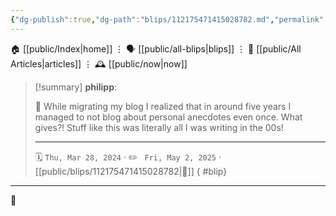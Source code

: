 ```yaml
---
{"dg-publish":true,"dg-path":"blips/112175471415028782.md","permalink":"/blips/112175471415028782/","title":"philipp on mastodon @ 2024-03-28"}
---
```



<div class="transclusion internal-embed is-loaded"><div class="markdown-embed">




🏠 [[public/Index\|home]]  ⋮ 🗣️ [[public/all-blips\|blips]] ⋮  📝 [[public/All Articles\|articles]]  ⋮ 🕰️ [[public/now\|now]]


</div></div>


> [!summary] **philipp**:
>
> 🫢 While migrating my blog I realized that in around five years I managed to not blog about personal anecdotes even once. What gives?! Stuff like this was literally all I was writing in the 00s!
> - - -
>
> 🗓️ <code>Thu, Mar 28, 2024</code>  · ✏️ <code> Fri, May 2, 2025</code>  · [[public/blips/112175471415028782\|🔗]]
{ #blip}


- - -

 👾
